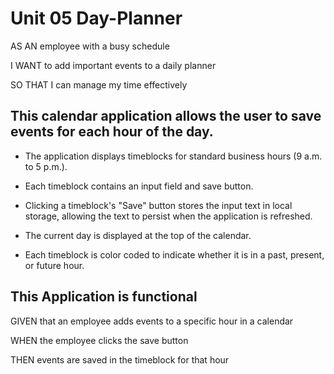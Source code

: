 # Unit 05 Day-Planner

AS AN employee with a busy schedule

I WANT to add important events to a daily planner

SO THAT I can manage my time effectively 

## This calendar application allows the user to save events for each hour of the day. 

* The application displays timeblocks for standard business hours (9 a.m. to 5 p.m.).

* Each timeblock contains an input field and save button.

* Clicking a timeblock's "Save" button stores the input text in local storage, allowing the text to persist when the application is refreshed.

* The current day is displayed at the top of the calendar.

* Each timeblock is color coded to indicate whether it is in a past, present, or future hour.

## This Application is functional

GIVEN that an employee adds events to a specific hour in a calendar

WHEN the employee clicks the save button

THEN events are saved in the timeblock for that hour
```